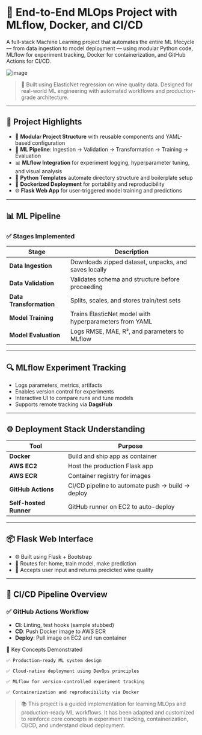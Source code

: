 # 🧪 End-to-End MLOps Project with MLflow, Docker, and CI/CD

A full-stack Machine Learning project that automates the entire ML lifecycle — from data ingestion to model deployment — using modular Python code, MLflow for experiment tracking, Docker for containerization, and GitHub Actions for CI/CD.

![image](https://github.com/user-attachments/assets/250f48eb-aab7-4483-9e7b-fe4303dfbf88)


> 🎯 Built using ElasticNet regression on wine quality data. Designed for real-world ML engineering with automated workflows and production-grade architecture.

---

## 🚀 Project Highlights

- 🧱 **Modular Project Structure** with reusable components and YAML-based configuration
- 🧪 **ML Pipeline**: Ingestion → Validation → Transformation → Training → Evaluation
- 📊 **MLflow Integration** for experiment logging, hyperparameter tuning, and visual analysis
- 🐍 **Python Templates** automate directory structure and boilerplate setup
- 🐳 **Dockerized Deployment** for portability and reproducibility
- 🌐 **Flask Web App** for user-triggered model training and predictions

---

## 📊 ML Pipeline

### ✅ Stages Implemented
| Stage              | Description |
|-------------------|-------------|
| **Data Ingestion**     | Downloads zipped dataset, unpacks, and saves locally |
| **Data Validation**    | Validates schema and structure before proceeding |
| **Data Transformation**| Splits, scales, and stores train/test sets |
| **Model Training**     | Trains ElasticNet model with hyperparameters from YAML |
| **Model Evaluation**   | Logs RMSE, MAE, R², and parameters to MLflow |

---

## 🔍 MLflow Experiment Tracking

- Logs parameters, metrics, artifacts
- Enables version control for experiments
- Interactive UI to compare runs and tune models
- Supports remote tracking via **DagsHub**

---

## ⚙️ Deployment Stack Understanding

| Tool         | Purpose |
|--------------|---------|
| **Docker**        | Build and ship app as container |
| **AWS EC2**       | Host the production Flask app |
| **AWS ECR**       | Container registry for images |
| **GitHub Actions**| CI/CD pipeline to automate push → build → deploy |
| **Self-hosted Runner** | GitHub runner on EC2 to auto-deploy |

---

## 📦 Flask Web Interface

- 🌐 Built using Flask + Bootstrap  
- 🧪 Routes for: home, train model, make prediction  
- 🧠 Accepts user input and returns predicted wine quality  

---

## 🔁 CI/CD Pipeline Overview

### ✅ GitHub Actions Workflow
- **CI**: Linting, test hooks (sample stubbed)
- **CD**: Push Docker image to AWS ECR
- **Deploy**: Pull image on EC2 and run container

🧠 Key Concepts Demonstrated

    ✅ Production-ready ML system design

    ✅ Cloud-native deployment using DevOps principles

    ✅ MLflow for version-controlled experiment tracking

    ✅ Containerization and reproducibility via Docker

> 📚 This project is a guided implementation for learning MLOps and production-ready ML workflows. It has been adapted and customized to reinforce core concepts in experiment tracking, containerization, CI/CD, and understand cloud deployment.
